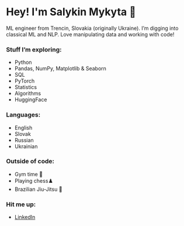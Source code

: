 # Hey! I'm Salykin Mykyta 👋  
ML engineer from Trencin, Slovakia (originally Ukraine). I’m digging into classical ML and NLP. Love manipulating data and working with code!  
### Stuff I’m exploring:  
- Python
- Pandas, NumPy, Matplotlib & Seaborn  
- SQL
- PyTorch
- Statistics
- Algorithms
- HuggingFace 
### Languages:  
- English  
- Slovak
- Russian
- Ukrainian
### Outside of code:  
- Gym time 💪  
- Playing chess♟️  
- Brazilian Jiu-Jitsu 🥋
### Hit me up:  
- [LinkedIn](https://www.linkedin.com/in/salykin-mykyta)  
